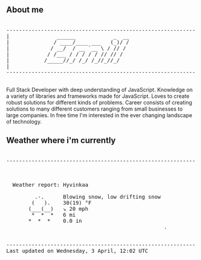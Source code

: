 ## About me

<pre>

--------------------------------------------------------------------------------------
|			    ______            _  __
|			   / ____/____ ___   (_)/ /
|			  / __/  / __ `__ \ / // / 
|			 / /___ / / / / / // // /  
|			/_____//_/ /_/ /_//_//_/   
|                           
--------------------------------------------------------------------------------------

</pre>

Full Stack Developer with deep understanding of JavaScript. Knowledge on a variety of libraries and frameworks made for JavaScript. Loves to create robust solutions for different kinds of problems. Career consists of creating solutions to many different customers ranging from small businesses to large companies. In free time I'm interested in the ever changing landscape of technology. 



## Weather where i'm currently  

<pre>

--------------------------------------------------------------------------------------


 
  Weather report: Hyvinkaa  
    
         .-.      Blowing snow, low drifting snow  
        (   ).    30(19) °F  
       (___(__)   ↘ 20 mph  
        *  *  *   6 mi  
       *  *  *    0.0 in  
                                                  .


--------------------------------------------------------------------------------------
Last updated on Wednesday, 3 April, 12:02 UTC
</pre>
